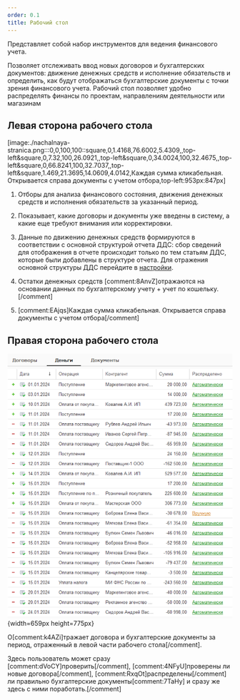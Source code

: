 ```yaml
---
order: 0.1
title: Рабочий стол
---
```


Представляет собой набор инструментов для ведения финансового учета.

Позволяет отслеживать ввод новых договоров и бухгалтерских документов: движение денежных средств и исполнение обязательств и определить, как будут отображаться бухгалтерские документы с точки зрения финансового учета. Рабочий стол позволяет удобно распределять финансы по проектам, направлениям деятельности или магазинам

## Левая сторона рабочего стола

[image:./nachalnaya-stranica.png:::0,0,100,100::square,0,1.4168,76.6002,5.4309,,top-left&square,0,7.32,100,26.0921,,top-left&square,0,34.0024,100,32.4675,,top-left&square,0,66.8241,100,32.7037,,top-left&square,1.469,21.3695,14.0609,4.0142,Каждая сумма кликабельная. Открывается справа документы с учетом отбора,top-left:953px:847px]



1. Отборы для анализа финансового состояния, движения денежных средств и исполнения обязательств за указанный период.

2. Показывает, какие договоры и документы уже введены в систему, а какие еще требуют внимания или корректировки.

3. Данные по движению денежных средств формируются в соответствии с основной структурой отчета ДДС: сбор сведений для отображения в отчете происходит только по тем статьям ДДС, которые были добавлены в структуре отчета. Для отражения основной структуры ДДС перейдите в [настройки](./nastroyki/nastroyki-dds).

4. Остатки денежных средств [comment:8AnvZ]отражаются на основании данных по бухгалтерскому учету + учет по кошельку.[/comment]

5. [comment:EAjqs]Каждая сумма кликабельная. Открывается справа документы с учетом отбора[/comment]

## Правая сторона рабочего стола

![](./nachalnaya-stranica-2.png){width=659px height=775px}

О[comment:k4AZi]тражает договора и бухгалтерские документы за период, отраженный в левой части рабочего стола[/comment].

Здесь пользователь может сразу [comment:dVoCY]проверить[/comment], [comment:4NFyU]проверены ли новые договора[/comment], [comment:RxqOt]распределены[/comment] ли правильно бухгалтерские документы[comment:7TaHy] и сразу же здесь с ними поработать.[/comment]